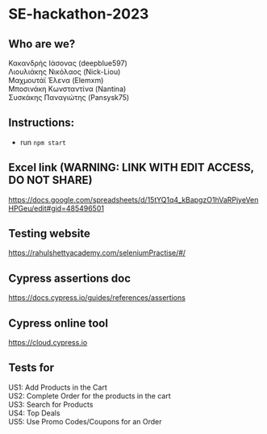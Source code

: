 # SE-hackathon-2023
## Who are we?
Κακανδρής Ιάσονας (deepblue597)   
Λιουλιάκης Νικόλαος (Nick-Liou)   
Μαχμουτάϊ Έλενα (Elemxm)   
Μποσινάκη Κωνσταντίνα (Nantina)   
Συσκάκης Παναγιώτης (Pansysk75)   

## Instructions:
- run `npm start`

## Excel link (WARNING: LINK WITH EDIT ACCESS, DO NOT SHARE)
https://docs.google.com/spreadsheets/d/15tYQ1q4_kBapgzO1hVaRPjyeVenHPGeu/edit#gid=485496501

## Testing website
https://rahulshettyacademy.com/seleniumPractise/#/

## Cypress assertions doc
https://docs.cypress.io/guides/references/assertions

## Cypress online tool
https://cloud.cypress.io


## Tests for 

US1: Add Products in the Cart  
US2: Complete Order for the products in the cart  
US3: Search for Products  
US4: Top Deals  
US5: Use Promo Codes/Coupons for an Order 
